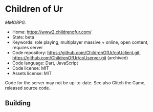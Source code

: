 # Children of Ur

_MMORPG._

- Home: https://www2.childrenofur.com/
- State: beta
- Keywords: role playing, multiplayer massive + online, open content, requires server
- Code repository: https://github.com/ChildrenOfUr/coUclient.git, https://github.com/ChildrenOfUr/coUserver.git (archived)
- Code language: Dart, JavaScript
- Code license: MIT
- Assets license: MIT

Code for the server may not be up-to-date.
See also Glitch the Game, released source code.

## Building
